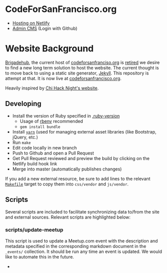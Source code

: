 # CodeForSanFrancisco.org
* [Hosting on Netlify](https://app.netlify.com/sites/codeforsanfrancisco)
* [Admin CMS](https://codeforsanfrancisco.org/admin/) (Login with Github)

# Website Background

[Brigadehub](https://github.com/brigadehub/brigadehub), the current host of
[codeforsanfranciso.org](http://codeforsanfrancisco.org) is [retired](https://brigadehub.github.io/) we desire to find
a new long term solution to host the website. The current thought is to move back to using a static site generator,
[Jekyll](https://jekyllrb.com/). This repository is attempt at that. It is now live at
[codeforsanfrancisco.org](codeforsanfrancisco.org).

Heavily inspired by [Chi Hack Night's website](https://chihacknight.org/).

## Developing

* Install the version of Ruby specified in [.ruby-version](.ruby-version)
  * Usage of [rbenv](https://github.com/rbenv/rbenv) recommended
  * `gem install bundle`
* Install [`yarn`](https://yarnpkg.com/en/docs/install) (used for managing external asset libraries (like Bootstrap,
  jQuery, etc.)
* Run `make`
* Edit code locally in new branch
* Push to Github and open a Pull Request
* Get Pull Request reviewed and preview the build by clicking on the Netlify build hook link
* Merge into master (automatically publishes changes)

If you add a new external resource, be sure to add lines to the relevant [`Makefile`](Makefile) target to copy
them into `css/vendor` and `js/vendor`.

## Scripts

Several scripts are included to facilitate synchronizing data to/from the site and external sources. Relevant scripts
are highlighted below:

### scripts/update-meetup

This script is used to update a Meetup.com event with the description and metadata specified in the corresponding
markdown document in the `_events/` collection. It should be run any time an event is updated. We would like to automate
this in the future.

*
